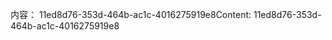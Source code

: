 <span data-ttu-id="8e10d-101">内容： 11ed8d76-353d-464b-ac1c-4016275919e8</span><span class="sxs-lookup"><span data-stu-id="8e10d-101">Content: 11ed8d76-353d-464b-ac1c-4016275919e8</span></span>
